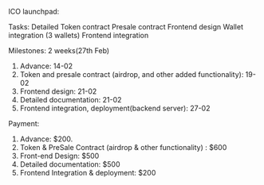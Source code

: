 ICO launchpad:

Tasks:
Detailed
Token contract
Presale contract
Frontend design
Wallet integration (3 wallets)
Frontend integration

Milestones: 2 weeks(27th Feb)
1. Advance: 14-02
2. Token and presale contract (airdrop, and other added functionality): 19-02
3. Frontend design: 21-02
4. Detailed documentation: 21-02
5. Frontend integration, deployment(backend server): 27-02


Payment:
1. Advance: $200.
2. Token & PreSale Contract (airdrop & other functionality) : $600
3. Front-end Design: $500
5. Detailed documentation: $500
4. Frontend Integration & deployment: $200
